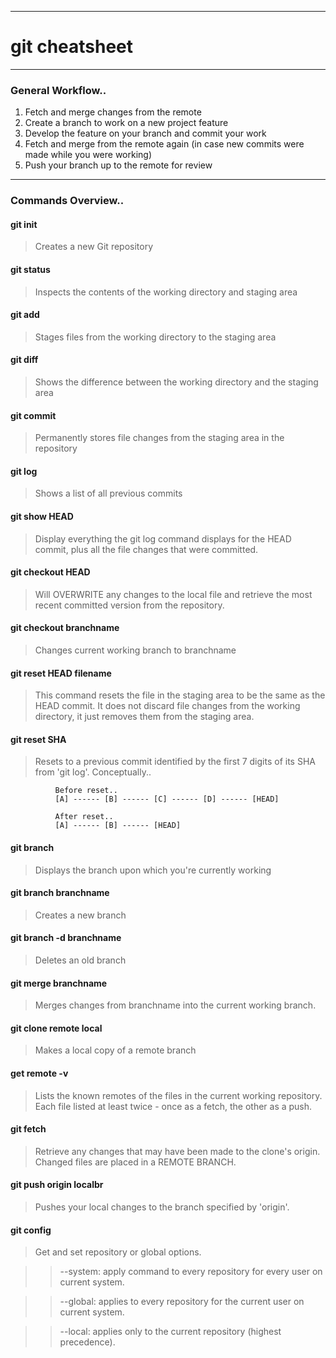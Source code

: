 ***
# git cheatsheet
***
### General Workflow..

1. Fetch and merge changes from the remote
2. Create a branch to work on a new project feature
3. Develop the feature on your branch and commit your work
4. Fetch and merge from the remote again (in case new commits were made while you were working)
5. Push your branch up to the remote for review
***
### Commands Overview..

#### git init
> Creates a new Git repository

#### git status
>Inspects the contents of the working directory and staging area

#### git add
>Stages files from the working directory to the staging area

#### git diff
>Shows the difference between the working directory and the staging area

#### git commit
>Permanently stores file changes from the staging area in the repository

#### git log
>Shows a list of all previous commits

#### git show HEAD
>Display everything the git log command displays for the HEAD commit, plus all the file changes that were committed.

#### git checkout HEAD
>Will OVERWRITE any changes to the local file and retrieve the most recent committed version from the repository.

#### git checkout branchname
>Changes current working branch to branchname

#### git reset HEAD filename
>This command resets the file in the staging area to be the same as the HEAD commit. It does not discard file changes from the working directory, it just removes them from the staging area.

#### git reset SHA
>Resets to a previous commit identified by the first 7 digits of its SHA from 'git log'. Conceptually..

              Before reset..
              [A] ------ [B] ------ [C] ------ [D] ------ [HEAD]
              
              After reset..
              [A] ------ [B] ------ [HEAD]

#### git branch
>Displays the branch upon which you're currently working

#### git branch branchname
>Creates a new branch

#### git branch -d branchname
>Deletes an old branch

#### git merge branchname
>Merges changes from branchname into the current working branch.

#### git clone remote local
>Makes a local copy of a remote branch

#### get remote -v
>Lists the known remotes of the files in the current working repository. Each file listed at least twice - once as a fetch, the other as a push.

#### git fetch
>Retrieve any changes that may have been made to the clone's origin. Changed files are placed in a REMOTE BRANCH.

#### git push origin localbr
>Pushes your local changes to the branch specified by 'origin'.

#### git config
>Get and set repository or global options.

>>--system: apply command to every repository for every user on current system.

>>--global: applies to every repository for the current user on current system.

>>--local: applies only to the current repository (highest precedence).
